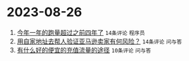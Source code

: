 # 2023-08-26

1. [今年一年的跑量超过之前四年了](https://www.v2ex.com/t/968406) `14条评论` `程序员`
1. [用自家地址去帮人验证亚马逊卖家有何风险？](https://www.v2ex.com/t/968404) `14条评论` `问与答`
1. [有什么好的便宜的充值流量的途径](https://www.v2ex.com/t/968403) `10条评论` `问与答`
